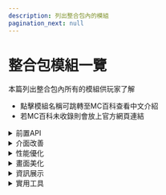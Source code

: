 ```yaml
---
description: 列出整合包內的模組
pagination_next: null
---
```


# 整合包模組一覽
本篇列出整合包內所有的模組供玩家了解

* 點擊模組名稱可跳轉至MC百科查看中文介紹
* 若MC百科未收錄則會放上官方網頁連結

<details>
    <summary>前置API</summary>
| 名稱                                                           | 中文譯名 | 簡略介紹                                               |
| -------------------------------------------------------------- | -------- | ------------------------------------------------------ |
| [Balm](https://www.mcmod.cn/class/4485.html)                   |          | 便於作者跨Fabric與Forge平台編寫1.17+版本的Mod          |
| [Cloth Config API](https://www.mcmod.cn/class/2346.html)       |          | 客戶端配置螢幕API                                      |
| [Fabric API](https://www.mcmod.cn/class/3124.html)             |          | BJ4                                                    |
| [Fabric Language Kotlin](https://www.mcmod.cn/class/2126.html) |          | 可將Kotlin語言用於Fabric模組的Lib模組                  |
| [Indium](https://www.mcmod.cn/class/3413.html)                 | 銦       | Sodium的附屬模組，提供了對FabricRenderingAPI的支持     |
| [libIPN](https://www.mcmod.cn/class/7713.html)                 |          | 一鍵背包整理Next的前置，為其提供了一系列GUI/配置文件庫 |
| [MaLiLib](https://www.mcmod.cn/class/2298.html)                |          | 主要為Masa的模組提供客戶端側支援的公共程式碼庫模組     |
</details>

<details>
    <summary>介面改善</summary>
| 名稱                                                           | 中文譯名          | 簡略介紹                                                    |
| -------------------------------------------------------------- | ----------------- | ----------------------------------------------------------- |
| [HideModded](https://www.mcmod.cn/class/13657.html)            | 隱藏“已修改”      | 可以隱藏遊戲標題欄上的`*`以及主選單遊戲版本號後的`(已修改)` |
| [Mod Menu](https://www.mcmod.cn/class/1675.html)               | 模組選單          | 添加了一個可用於查看模組的列表                              |
| [Reese's Sodium Options](https://www.mcmod.cn/class/4905.html) | Reese的鈉視訊介面 | 替換了鈉（Sodium）的選項屏幕，旨在改善用戶體驗              |
</details>

<details>
    <summary>性能優化</summary>
| 名稱                                                        | 中文譯名         | 簡略介紹                                           |
| ----------------------------------------------------------- | ---------------- | -------------------------------------------------- |
| [Carpet AMS Addition](https://www.mcmod.cn/class/8937.html) |                  | Carpet的拓展Mod                                    |
| [Carpet](https://www.mcmod.cn/class/2361.html)              | 地毯             | 性能優化與遊戲機制改進                             |
| [Cull Leaves](https://www.mcmod.cn/class/4414.html)         | 樹葉渲染優化     | 優化樹葉，為原版的性能提供巨大提升                 |
| [EntityCulling](https://www.mcmod.cn/class/3629.html)       | 實體渲染機制優化 | 跳過渲染不可見的實體和方塊實體                     |
| [ModernFix](https://www.mcmod.cn/class/8714.html)           | 現代化修復       | 可以提高性能、降低內存占用                         |
| [Sodium](https://www.mcmod.cn/class/2785.html)              | 鈉               | 在修復一些圖形問題的同時提高渲染性能               |
| [Sodium Extra](https://www.mcmod.cn/class/3701.html)        | 鈉 · 擴展        | 將高清修復（OptiFine）中的選項帶到了鈉（Sodium）中 |
| [Video Tape](https://www.mcmod.cn/class/11731.html)         |                  | 解決了GPU記憶體洩露的問題                          |
</details>

<details>
    <summary>畫面美化</summary>
| 名稱                                                               | 中文譯名      | 簡略介紹                                                           |
| ------------------------------------------------------------------ | ------------- | ------------------------------------------------------------------ |
| [cat_jam](https://www.mcmod.cn/class/13899.html)                   |               | 使得貓能夠跟著唱片機播放音樂的節奏點頭                             |
| [Continuity](https://www.mcmod.cn/class/4906.html)                 |               | 盡可能高效地提供連接紋理體驗                                       |
| [Detail Armor Bar](https://www.mcmod.cn/class/4590.html)           | 細節盔甲      | 使你的盔甲在裝備時能夠顯示更多細節                                 |
| [Entity Model Features](https://www.mcmod.cn/class/9909.html)      | 實體模型特性  | 作為OptiFine自定義實體模型(CEM)特性的兼容替代存在                  |
| [Entity Texture Features](https://www.mcmod.cn/class/5862.html)    |               | 支持顯示由紋理包提供的OptiFine格式的實體發光紋理和隨機紋理         |
| [Falling Leaves](https://www.mcmod.cn/class/4421.html)             | 落葉          | 可以配置哪些類型的樹葉方塊會落葉以及頻率                           |
| [Iris Shaders](https://www.mcmod.cn/class/3697.html)               |               | 一個開源的、兼容高清修復光影的光影mod，支持Sodium                  |
| [Skin Layers 3D](https://www.mcmod.cn/class/4618.html)             | 3D 皮膚層     | 以3D立體的方式渲染玩家皮膚的第二層，使皮膚看起來更為立體並充滿質感 |
| [Smooth Scroll](https://www.mcmod.cn/class/4892.html)              | 平滑滾動      | 為所有原版界面增加了平滑滾動動畫                                   |
| [Sodium Shadowy Path Blocks](https://www.mcmod.cn/class/5654.html) | 鈉 · 土徑陰影 | 為所有非流體的非完整方塊重新引入了類似於原版的平滑光照             |
</details>

<details>
    <summary>資訊展示</summary>
| 名稱                                                      | 中文譯名        | 簡略介紹                                          |
| --------------------------------------------------------- | --------------- | ------------------------------------------------- |
| [AppleSkin](https://www.mcmod.cn/class/744.html)          | 蘋果皮          | 添加了各種與食物和飢餓機制相關的HUD改進           |
| [Chat Heads](https://www.mcmod.cn/class/4523.html)        | 聊天頭像        | 在玩家所發送的信息前顯示其皮膚頭像                |
| [Inventory HUD+](https://www.mcmod.cn/class/3395.html)    | 物品欄HUD+      | 添加了三個HUD，分別是物品欄、藥水效果、飾品和盔甲 |
| [Jade](https://www.mcmod.cn/class/3482.html)              | 玉              | 可顯示許多信息的提示窗模組                        |
| [MiniHUD](https://www.mcmod.cn/class/2311.html)           | 迷你HUD         | 可以在螢幕上以文字顯示一些信息                    |
| [Xaero's Minimap](https://www.mcmod.cn/class/1701.html)   | Xaero的小地圖   | 除了具大量功能外，運行起來也比許多小地圖模組流暢  |
| [Xaero's World Map](https://www.mcmod.cn/class/1483.html) | Xaero的世界地圖 | 添加了一個自動快取的全屏地圖                      |
</details>

<details>
    <summary>實用工具</summary>
| 名稱                                                            | 中文譯名            | 簡略介紹                             |
| --------------------------------------------------------------- | ------------------- | ------------------------------------ |
| [EMI](https://www.mcmod.cn/class/6630.html)                     |                     | 功能豐富、易於使用的物品及配方管理器 |
| [Gamma Utils](https://www.mcmod.cn/class/6720.html)             | 伽瑪工具            | 使你在黑暗中看得更清楚               |
| [GugleCarpetAddition](https://www.mcmod.cn/class/7305.html)     | Gugle的Carpet附加包 | 為假人添加更多功能                   |
| [Inventory Profiles Next](https://www.mcmod.cn/class/4104.html) | 一鍵背包整理Next    | 一鍵背包整理的延續模組               |
| [KleeSlabs](https://www.mcmod.cn/class/1169.html)               | 更好地破壞半磚      | 允許你打破雙層半磚的一半             |
| [Litematica](https://www.mcmod.cn/class/2261.html)              | 投影                | 允許玩家在遊戲中保存和加載結構       |
| [Litematica Printer](https://www.mcmod.cn/class/8233.html)      | 投影打印機          | 投影模組的拓展，使玩家更快地建造     |
| [Logical Zoom](https://www.mcmod.cn/class/7968.html)            |                     | C鍵放大                              |
| [Syncmatica](https://www.mcmod.cn/class/6842.html)              | 共享原理圖          | 在伺服器中共享投影模組的原理圖       |
| [Tweakeroo](https://www.mcmod.cn/class/2230.html)               |                     | 對原版遊戲優化，同時提供許多實用功能 |
</details>

